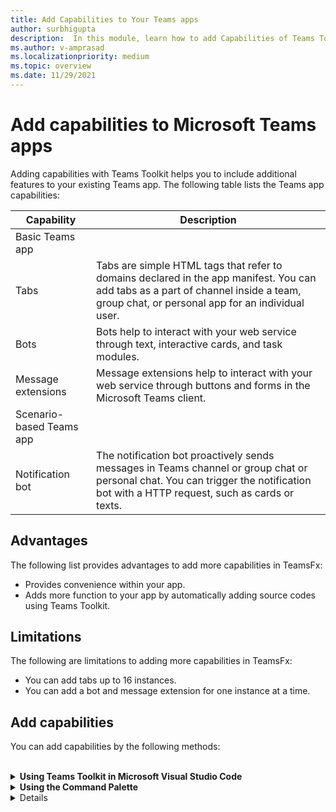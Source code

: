 ```yaml
---
title: Add Capabilities to Your Teams apps
author: surbhigupta
description:  In this module, learn how to add Capabilities of Teams Toolkit
ms.author: v-amprasad
ms.localizationpriority: medium
ms.topic: overview
ms.date: 11/29/2021
---
```


# Add capabilities to Microsoft Teams apps

Adding capabilities with Teams Toolkit helps you to include additional features to your existing Teams app. The following table lists the Teams app capabilities:

|**Capability**|**Description**|
|--------|-------------|
| Basic Teams app |              |
| Tabs |  Tabs are simple HTML tags that refer to domains declared in the app manifest. You can add tabs as a part of channel inside a team, group chat, or personal app for an individual user.|
| Bots |  Bots help to interact with your web service through text, interactive cards, and task modules.|
| Message extensions | Message extensions help to interact with your web service through buttons and forms in the Microsoft Teams client.|
|Scenario-based Teams app|             |
| Notification bot | The notification bot proactively sends messages in Teams channel or group chat or personal chat. You can trigger the notification bot with a HTTP request, such as cards or texts.

## Advantages

The following list provides advantages to add more capabilities in TeamsFx:

* Provides convenience within your app.
* Adds more function to your app by automatically adding source codes using Teams Toolkit.

## Limitations

The following are limitations to adding more capabilities in TeamsFx:

* You can add tabs up to 16 instances.
* You can add a bot and message extension for one instance at a time.

## Add capabilities

You can add capabilities by the following methods:

<br>

<details>
<summary><b>Using Teams Toolkit in Microsoft Visual Studio Code</b></summary>

   1. Open **Visual Studio Code**.
   1. Select **Teams Toolkit** from the activity bar.
   1. Select **Add features** under **DEVELOPMENT**.

       :::image type="content" source="~/assets/images/teams-toolkit-v2/manual/select-feature123.png" alt-text="Add capabilities from Teams Toolkit":::

    > [!Note]
    > After successfully adding the capabilities in your Teams app, you need to provision for each environment.

  </details>
  <details>

 <summary><b>Using the Command Palette</b></summary>

   1. Select **View** > **Command Palette...** or **Ctrl+Shift+P**.

      :::image type="content" source="../assets/images/teams-toolkit-v2/manual/add-capabilities-command-palette.png" alt-text="Add capabilities from command palatte":::

   1. Enter **Teams:Add features**.
   1. Press enter.

      :::image type="content" source="~/assets/images/teams-toolkit-v2/manual/teams-add-features.png" alt-text="To add capabilities by using command palette.":::

   1. From the pop-up, select the capability you need to add in your project.

       :::image type="content" source="~/assets/images/teams-toolkit-v2/manual/notification-add-capabilities.png" alt-text="notification":::

  </details>
  <details>

## Add capabilities using TeamsFx CLI

* Change directory to your **project directory**.
* The following table lists the capabilities and required commands:

  |Capability and Scenario| Command|
  |-----------------------|----------|
  |To add notification bot |`teamsfx add notification`|
  |To add command bot |`teamsfx add command-and-response`|
  |To add sso-enabled tab |`teamsfx add sso-tab`|
  |To add tab |`teamsfx add tab`|
  |To add bot |`teamsfx add bot`|
  |To add message extension |`teamsfx add message extension`|

## Capabilities available for different Teams project

You can choose to add different capabilities based on project you've created in your Teams app.
The following table lists the capabilities available that can be added in your project:

|Existing capabilities|Other supported capabilities|
|--------------------|--------------------|
|SPFx tab |None|
|SSO-enabled tab |SSO-enabled tab, notification bot, command bot, bot, message extension|
|Notification bot |SSO-enabled tab, tab|
|Command bot |SSO-enabled tab, tab|
|Tab |Tab, notification bot, command bot, bot, message extension|
|Bot |Message extension, SSO-enabled tab, tab|
|Message extension |Bot, SSO-enabled tab, tab |

## Add bot, tab and message extension

After adding your bot and message extension, the changes in your project are as follows:

* A bot template code is added into a subfolder with path `yourProjectFolder/bot`, which includes a **hello world** bot application template into your project.
* Files `launch.json` and `task.json` under `.vscode` folder are updated, which includes necessary scripts for Visual Studio Code, and is executed when you want to debug your application locally.
* The file`manifest.template.json` under `templates/appPackage` folder is updated, which includes bot related information in the manifest file that represents your application in Teams Platform. The changes are:
  * The ID of your bot.
  * The scopes of your bot.
  * The commands that hello world bot application can respond to.
* The files under `templates/azure/teamsfx` are also updated, and `templates/azure/provision/xxx`.bicep files are regenerated.
* The files under `.fx/config` are regenerated, which ensures your project is set with right configurations for newly added capability.

After adding your tab, the changes in your project are as follows:

* A frontend tab template code is added into a subfolder with path `yourProjectFolder/tab`, which includes a **hello world** tab application template into your project.
* The Files `launch.json` and `task.json` under `.vscode` folder are updated, which includes necessary scripts for Visual Studio Code, and is executed when you want to debug your application locally.
* `manifest.template.json` file under `templates/appPackage` folder is updated, which includes tab-related information in the manifest file that represents your application in the Teams Platform. The changes are:
  * The configurable and static tabs.
  * The scopes of the tabs.
* The files under `templates/azure/teamsfx` are updated, and `templates/azure/provision/xxx`.bicep file is regenerated.
* The file under `.fx/config` is regenerated, which ensures your project is set with right configurations for newly added capability.

## Step-by-step guide

* Follow the [step-by-step](../sbs-gs-commandbot.yml) guide to build command bot in Microsoft Teams

* Follow the [step-by-step](../sbs-gs-notificationbot.yml) guide to build notification bot in Microsoft Teams.

## See also

* [Provision cloud resources](provision.md)
* [Create new Teams project](create-new-project.md)
